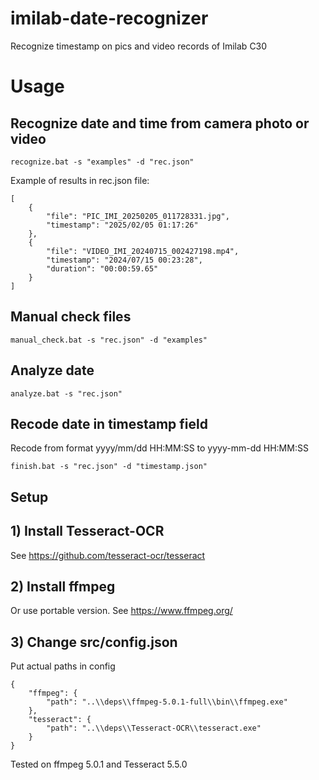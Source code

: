 # imilab-date-recognizer
Recognize timestamp on pics and video records of Imilab C30

# Usage

## Recognize date and time from camera photo or video
```
recognize.bat -s "examples" -d "rec.json"
```
Example of results in rec.json file:
```
[
    {
        "file": "PIC_IMI_20250205_011728331.jpg",
        "timestamp": "2025/02/05 01:17:26"
    },
    {
        "file": "VIDEO_IMI_20240715_002427198.mp4",
        "timestamp": "2024/07/15 00:23:28",
        "duration": "00:00:59.65"
    }
]
```

## Manual check files
```
manual_check.bat -s "rec.json" -d "examples"
```

## Analyze date
```
analyze.bat -s "rec.json"
```

## Recode date in timestamp field
Recode from format yyyy/mm/dd HH:MM:SS to yyyy-mm-dd HH:MM:SS
```
finish.bat -s "rec.json" -d "timestamp.json"
```

## Setup

## 1) Install Tesseract-OCR
See https://github.com/tesseract-ocr/tesseract

## 2) Install ffmpeg
Or use portable version. See https://www.ffmpeg.org/

## 3) Change src/config.json
Put actual paths in config
```
{
    "ffmpeg": {
        "path": "..\\deps\\ffmpeg-5.0.1-full\\bin\\ffmpeg.exe"
    },
    "tesseract": {
        "path": "..\\deps\\Tesseract-OCR\\tesseract.exe"
    }
}
```

Tested on ffmpeg 5.0.1 and Tesseract 5.5.0